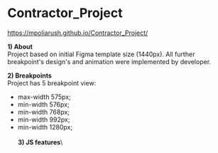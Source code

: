 # Contractor_Project
https://mpoliarush.github.io/Contractor_Project/

**1) About**\
Project based on initial Figma template size (1440px).
All further breakpoint's design's and animation were implemented by developer.

**2) Breakpoints**\
Project has 5 breakpoint view:
- max-width 575px;
- min-width 576px;
- min-width 768px;
- min-width 992px;
- min-width 1280px;\
\
**3) JS features**\

